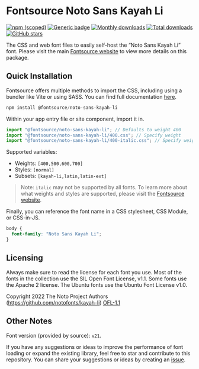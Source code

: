 # Fontsource Noto Sans Kayah Li

[![npm (scoped)](https://img.shields.io/npm/v/@fontsource/noto-sans-kayah-li?color=brightgreen)](https://www.npmjs.com/package/@fontsource/noto-sans-kayah-li) [![Generic badge](https://img.shields.io/badge/fontsource-passing-brightgreen)](https://github.com/fontsource/fontsource) [![Monthly downloads](https://badgen.net/npm/dm/@fontsource/noto-sans-kayah-li)](https://github.com/fontsource/fontsource) [![Total downloads](https://badgen.net/npm/dt/@fontsource/noto-sans-kayah-li)](https://github.com/fontsource/fontsource) [![GitHub stars](https://img.shields.io/github/stars/fontsource/fontsource.svg?style=social&label=Star)](https://github.com/fontsource/fontsource/stargazers)

The CSS and web font files to easily self-host the “Noto Sans Kayah Li” font. Please visit the main [Fontsource website](https://fontsource.org/fonts/noto-sans-kayah-li) to view more details on this package.

## Quick Installation

Fontsource offers multiple methods to import the CSS, including using a bundler like Vite or using SASS. You can find full documentation [here](https://fontsource.org/docs/getting-started/introduction).

```javascript
npm install @fontsource/noto-sans-kayah-li
```

Within your app entry file or site component, import it in.

```javascript
import "@fontsource/noto-sans-kayah-li"; // Defaults to weight 400
import "@fontsource/noto-sans-kayah-li/400.css"; // Specify weight
import "@fontsource/noto-sans-kayah-li/400-italic.css"; // Specify weight and style
```

Supported variables:
- Weights: `[400,500,600,700]`
- Styles: `[normal]`
- Subsets: `[kayah-li,latin,latin-ext]`

> Note: `italic` may not be supported by all fonts. To learn more about what weights and styles are supported, please visit the [Fontsource website](https://fontsource.org/fonts/noto-sans-kayah-li).

Finally, you can reference the font name in a CSS stylesheet, CSS Module, or CSS-in-JS.

```css
body {
  font-family: "Noto Sans Kayah Li";
}
```

## Licensing
Always make sure to read the license for each font you use. Most of the fonts in the collection use the SIL Open Font License, v1.1. Some fonts use the Apache 2 license. The Ubuntu fonts use the Ubuntu Font License v1.0.

Copyright 2022 The Noto Project Authors (https://github.com/notofonts/kayah-li)
[OFL-1.1](http://scripts.sil.org/OFL)

## Other Notes
Font version (provided by source): `v21`.

If you have any suggestions or ideas to improve the performance of font loading or expand the existing library, feel free to star and contribute to this repository. You can share your suggestions or ideas by creating an [issue](https://github.com/fontsource/fontsource/issues).